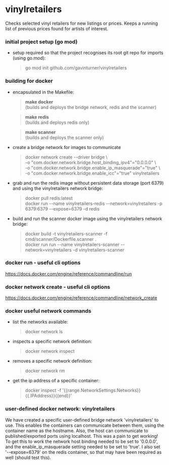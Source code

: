 # vinylretailers
Checks selected vinyl retailers for new listings or prices. Keeps a running list of previous prices found
for artists of interest.

### initial project setup (go mod)
* setup required so that the project recognises its root git repo for imports (using go.mod):
  > go mod init github.com/gavinturner/vinylretailers

### building for docker
* encapsulated in the Makefile:
  > **make docker** \
  > (builds and deploys the bridge network, redis and the scanner)

  > **make redis** \
  > (builds and deploys redis only)
  
  > **make scanner** \
  > (builds and deploys the scanner only)

* create a bridge network for images to communicate
  > docker network create --driver bridge \ \
  > -o "com.docker.network.bridge.host_binding_ipv4"="0.0.0.0" \ \
  > -o "com.docker.network.bridge.enable_ip_masquerade"="true" \ \
  > -o "com.docker.network.bridge.enable_icc"="true" vinylretailers

* grab and run the redis image without persistent data storage (port 6379) and using the vinylretailers network bridge:
  > docker pull redis:latest \
  > docker run --name vinylretailers-redis --network=vinylretailers -p 6379:6379 --expose=6379 -d redis

* build and run the scanner docker image using the vinylretailers network bridge:
  > docker build -t vinylretailers-scanner -f cmd/scanner/Dockerfile.scanner . \
  > docker run run --name vinylretailers-scanner --network=vinylretailers -d vinylretailers-scanner

### docker run - useful cli options
https://docs.docker.com/engine/reference/commandline/run

### docker network create - useful cli options
https://docs.docker.com/engine/reference/commandline/network_create

### docker useful network commands

- list the networks available:
  > docker network ls
- inspects a specific network definition:
  > docker network inspect <network name>
- removes a specific network definition:
  > docker network rm <network name>
- get the ip address of a specific container:
  > docker inspect -f '{{range.NetworkSettings.Networks}}{{.IPAddress}}{{end}}' <container name>

### user-defined docker network: vinylretailers
We have created a specific user-defined bridge network 'vinylretailers' to use. This enables the containers can communicate 
between them, using the container name as the hostname. Also, the host can communicate to published/exported ports using localhost.
This was a pain to get working! To get this to work the network host binding needed to be set to '0.0.0.0', and the
enable_ip_masquerade setting needed to be set to 'true'. I also set '--expose=6379' on the redis container, so that may have been
required as well (should test this).
